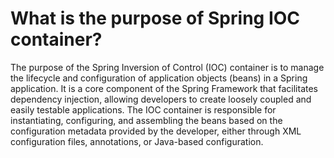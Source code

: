 # What is the purpose of Spring IOC container?
The purpose of the Spring Inversion of Control (IOC) container is to manage the lifecycle and configuration of application objects (beans) in a Spring application. It is a core component of the Spring Framework that facilitates dependency injection, allowing developers to create loosely coupled and easily testable applications. The IOC container is responsible for instantiating, configuring, and assembling the beans based on the configuration metadata provided by the developer, either through XML configuration files, annotations, or Java-based configuration.
